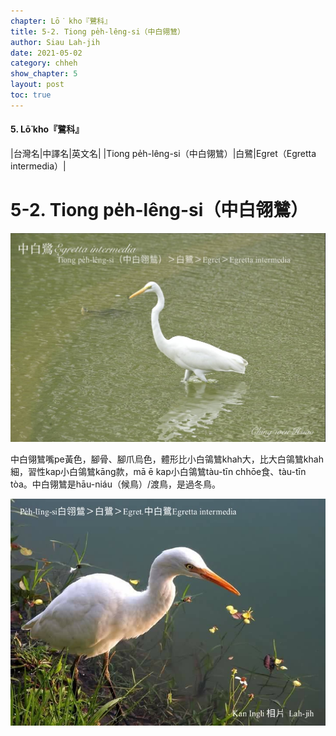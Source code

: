 ```yaml
---
chapter: Lō͘ kho『鷺科』
title: 5-2. Tiong pe̍h-lêng-si（中白翎鷥）
author: Siau Lah-jih
date: 2021-05-02
category: chheh
show_chapter: 5
layout: post
toc: true
---
```


#### 5. Lō͘ kho『鷺科』

|台灣名|中譯名|英文名|
|Tiong pe̍h-lêng-si（中白翎鷥）|白鷺|Egret（Egretta intermedia）|


# 5-2. Tiong pe̍h-lêng-si（中白翎鷥）

![](../too5/05/05-2-1.中白鴒鷥.jpg)

中白翎鷥嘴pe黃色，腳骨、腳爪烏色，體形比小白鴒鷥khah大，比大白鴒鷥khah細，習性kap小白鴒鷥kāng款，mā ē kap小白鴒鷥tàu-tīn chhōe食、tàu-tīn tòa。中白翎鷥是hāu-niáu（候鳥）/渡鳥，是過冬鳥。

![](../too5/05/05-2-2.中白鴒鷥.jpg)

